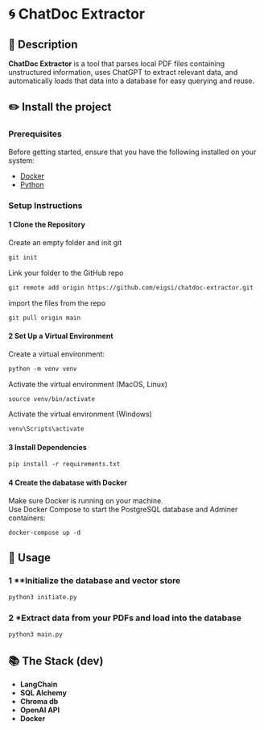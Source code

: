 # :cyclone: ChatDoc Extractor

## :scroll: Description
**ChatDoc Extractor** is a tool that parses local PDF files containing unstructured information, uses ChatGPT to extract relevant data, and automatically loads that data into a database for easy querying and reuse.

## :pencil2: Install the project
### Prerequisites
Before getting started, ensure that you have the following installed on your system:
- [Docker](https://www.docker.com)
- [Python](https://www.python.org)

### Setup Instructions
#### 1 **Clone the Repository**
  Create an empty folder and init git
  ```html
  git init
  ```
  Link your folder to the GitHub repo
  ```html
  git remote add origin https://github.com/eigsi/chatdoc-extractor.git
  ```
  import the files from the repo
  ```html
  git pull origin main
  ```
#### 2 **Set Up a Virtual Environment**
  Create a virtual environment:
  ```html
  python -m venv venv
  ```
  Activate the virtual environment (MacOS, Linux)
  ```html
  source venv/bin/activate
  ```
Activate the virtual environment (Windows)
  ```html
  venv\Scripts\activate
  ```
#### 3 Install Dependencies
```html
pip install -r requirements.txt
```
#### 4 Create the dabatase with Docker
Make sure Docker is running on your machine.  
Use Docker Compose to start the PostgreSQL database and Adminer containers:
  ```html
  docker-compose up -d
  ```

## :memo: Usage
### 1 **Initialize the database and vector store
  ```html
  python3 initiate.py
  ```
### 2 *Extract data from your PDFs and load into the database
  ```html
  python3 main.py
  ```

## :books: The Stack (dev)
- **LangChain**  
- **SQL Alchemy** 
- **Chroma db**
- **OpenAI API**
- **Docker**